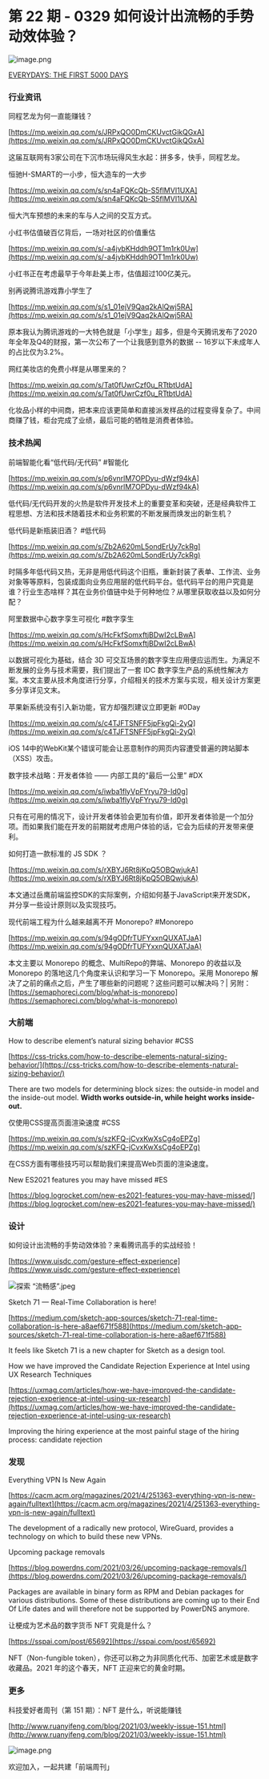 # 第 22 期 - 0329 如何设计出流畅的手势动效体验？
![image.png](https://cdn.nlark.com/yuque/0/2021/png/85771/1616942804066-52cf13c6-bef0-4b57-a13b-6320f26d84db.png#align=left&display=inline&height=375&margin=%5Bobject%20Object%5D&name=image.png&originHeight=500&originWidth=750&size=1254905&status=done&style=none&width=563)

[EVERYDAYS: THE FIRST 5000 DAYS](https://onlineonly.christies.com/s/beeple-first-5000-days/beeple-b-1981-1/112924)

### 行业资讯
同程艺龙为何一直能赚钱？

[https://mp.weixin.qq.com/s/JRPxQO0DmCKUvctGikQGxA](https://mp.weixin.qq.com/s/JRPxQO0DmCKUvctGikQGxA)

这届互联网有3家公司在下沉市场玩得风生水起：拼多多，快手，同程艺龙。

恒驰H-SMART的一小步，恒大造车的一大步

[https://mp.weixin.qq.com/s/sn4aFQKcQb-S5flMVI1UXA](https://mp.weixin.qq.com/s/sn4aFQKcQb-S5flMVI1UXA)

恒大汽车预想的未来的车与人之间的交互方式。

小红书估值破百亿背后，一场对社区的价值重估

[https://mp.weixin.qq.com/s/-a4jvbKHddh9OT1m1rk0Uw](https://mp.weixin.qq.com/s/-a4jvbKHddh9OT1m1rk0Uw)

小红书正在考虑最早于今年赴美上市，估值超过100亿美元。

别再说腾讯游戏靠小学生了

[https://mp.weixin.qq.com/s/s1_01ejV9Qaq2kAlQwj5RA](https://mp.weixin.qq.com/s/s1_01ejV9Qaq2kAlQwj5RA)

原本我认为腾讯游戏的一大特色就是「小学生」超多，但是今天腾讯发布了2020年全年及Q4的财报，第一次公布了一个让我感到意外的数据 -- 16岁以下未成年人的占比仅为3.2%。

网红美妆店的免费小样是从哪里来的？

[https://mp.weixin.qq.com/s/Tat0fUwrCzf0u_RTtbtUdA](https://mp.weixin.qq.com/s/Tat0fUwrCzf0u_RTtbtUdA)

化妆品小样的中间商，把本来应该更简单和直接派发样品的过程变得复杂了。中间商赚了钱，柜台完成了业绩，最后可能的牺牲是消费者体验。

### 技术热闻
前端智能化看“低代码/无代码” #智能化

[https://mp.weixin.qq.com/s/p6vnrlM7OPDyu-dWzf94kA](https://mp.weixin.qq.com/s/p6vnrlM7OPDyu-dWzf94kA)

低代码/无代码开发的火热是软件开发技术上的重要变革和突破，还是经典软件工程思想、方法和技术随着技术和业务积累的不断发展而焕发出的新生机？

低代码是新瓶装旧酒？ #低代码

[https://mp.weixin.qq.com/s/Zb2A620mL5ondErUy7ckRg](https://mp.weixin.qq.com/s/Zb2A620mL5ondErUy7ckRg)

时隔多年低代码又热，无非是用低代码这个旧瓶，重新封装了表单、工作流、业务对象等等原料，包装成面向业务应用层的低代码平台。低代码平台的用户究竟是谁？行业生态啥样？其在业务价值链中处于何种地位？从哪里获取收益以及如何分配？

阿里数据中心数字孪生可视化 #数字孪生

[https://mp.weixin.qq.com/s/HcFkfSomxftjBDwI2cLBwA](https://mp.weixin.qq.com/s/HcFkfSomxftjBDwI2cLBwA)

以数据可视化为基础，结合 3D 可交互场景的数字孪生应用便应运而生。为满足不断发展的业务与技术需要，我们提出了一套 IDC 数字孪生产品的系统性解决方案。本文主要从技术角度进行分享，介绍相关的技术方案与实现，相关设计方案更多分享详见文末。

苹果新系统没有引入新功能，官方却强烈建议立即更新 #0Day

[https://mp.weixin.qq.com/s/c4TJFTSNFF5jpFkgQi-2yQ](https://mp.weixin.qq.com/s/c4TJFTSNFF5jpFkgQi-2yQ)

iOS 14中的WebKit某个错误可能会让恶意制作的网页内容遭受普遍的跨站脚本（XSS）攻击。

数字技术战略：开发者体验 —— 内部工具的“最后一公里” #DX

[https://mp.weixin.qq.com/s/iwba1flyVpFYryu79-Id0g](https://mp.weixin.qq.com/s/iwba1flyVpFYryu79-Id0g)

只有在可用的情况下，设计开发者体验会更加有价值，即开发者体验是一个加分项。而如果我们能在开发的前期就考虑用户体验的话，它会为后续的开发带来便利。

如何打造一款标准的 JS SDK ？

[https://mp.weixin.qq.com/s/rXBYJ6Rt8jKpQ5OBQwjukA](https://mp.weixin.qq.com/s/rXBYJ6Rt8jKpQ5OBQwjukA)

本文通过岳鹰前端监控SDK的实际案例，介绍如何基于JavaScript来开发SDK，并分享一些设计原则以及实现技巧。

现代前端工程为什么越来越离不开 Monorepo? #Monorepo

[https://mp.weixin.qq.com/s/94gODfrTUFYxxnQUXATJaA](https://mp.weixin.qq.com/s/94gODfrTUFYxxnQUXATJaA)

本文主要以 Monorepo 的概念、MultiRepo的弊端、Monorepo 的收益以及Monorepo 的落地这几个角度来认识和学习一下 Monorepo。采用 Monorepo 解决了之前的痛点之后，产生了哪些新的问题呢？这些问题可以解决吗？| 另附：[https://semaphoreci.com/blog/what-is-monorepo](https://semaphoreci.com/blog/what-is-monorepo)

### 大前端
How to describe element’s natural sizing behavior #CSS

[https://css-tricks.com/how-to-describe-elements-natural-sizing-behavior/](https://css-tricks.com/how-to-describe-elements-natural-sizing-behavior/)

There are two models for determining block sizes: the outside-in model and the inside-out model. **Width works outside-in, while height works inside-out.**

仅使用CSS提高页面渲染速度 #CSS

[https://mp.weixin.qq.com/s/szKFQ-jCvxKwXsCg4oEPZg](https://mp.weixin.qq.com/s/szKFQ-jCvxKwXsCg4oEPZg)

在CSS方面有哪些技巧可以帮助我们来提高Web页面的渲染速度。

New ES2021 features you may have missed #ES

[https://blog.logrocket.com/new-es2021-features-you-may-have-missed/](https://blog.logrocket.com/new-es2021-features-you-may-have-missed/)


### 设计
如何设计出流畅的手势动效体验？来看腾讯高手的实战经验！

[https://www.uisdc.com/gesture-effect-experience](https://www.uisdc.com/gesture-effect-experience)

![探索 “流畅感”.jpeg](https://cdn.nlark.com/yuque/0/2021/jpeg/85771/1616943805112-ba9faa3b-370e-4c56-ba28-ca1993615d3b.jpeg#align=left&display=inline&height=270&margin=%5Bobject%20Object%5D&name=%E6%8E%A2%E7%B4%A2%20%E2%80%9C%E6%B5%81%E7%95%85%E6%84%9F%E2%80%9D.jpeg&originHeight=1080&originWidth=1920&size=232123&status=done&style=none&width=480)

Sketch 71 — Real-Time Collaboration is here!

[https://medium.com/sketch-app-sources/sketch-71-real-time-collaboration-is-here-a8aef671f588](https://medium.com/sketch-app-sources/sketch-71-real-time-collaboration-is-here-a8aef671f588)

It feels like Sketch 71 is a new chapter for Sketch as a design tool.

How we have improved the Candidate Rejection Experience at Intel using UX Research Techniques

[https://uxmag.com/articles/how-we-have-improved-the-candidate-rejection-experience-at-intel-using-ux-research](https://uxmag.com/articles/how-we-have-improved-the-candidate-rejection-experience-at-intel-using-ux-research)

Improving the hiring experience at the most painful stage of the hiring process: candidate rejection

### 发现
Everything VPN Is New Again

[https://cacm.acm.org/magazines/2021/4/251363-everything-vpn-is-new-again/fulltext](https://cacm.acm.org/magazines/2021/4/251363-everything-vpn-is-new-again/fulltext)

The development of a radically new protocol, WireGuard, provides a technology on which to build these new VPNs.

Upcoming package removals

[https://blog.powerdns.com/2021/03/26/upcoming-package-removals/](https://blog.powerdns.com/2021/03/26/upcoming-package-removals/)

Packages are available in binary form as RPM and Debian packages for various distributions. Some of these distributions are coming up to their End Of Life dates and will therefore not be supported by PowerDNS anymore.

让梗成为艺术品的数字货币 NFT 究竟是什么？

[https://sspai.com/post/65692](https://sspai.com/post/65692)

NFT（Non-fungible token），你还可以称之为非同质化代币、加密艺术或是数字收藏品。2021 年的这个春天，NFT 正迎来它的黄金时期。

### 更多
科技爱好者周刊（第 151 期）：NFT 是什么，听说能赚钱

[http://www.ruanyifeng.com/blog/2021/03/weekly-issue-151.html](http://www.ruanyifeng.com/blog/2021/03/weekly-issue-151.html)

![image.png](https://cdn.nlark.com/yuque/0/2020/png/85771/1605930034828-7fc81343-651f-4a15-8465-eebe5a23cf61.png#align=left&display=inline&height=31&margin=%5Bobject%20Object%5D&name=image.png&originHeight=90&originWidth=2186&size=14325&status=done&style=none&width=746)


欢迎加入，一起共建「前端周刊」

